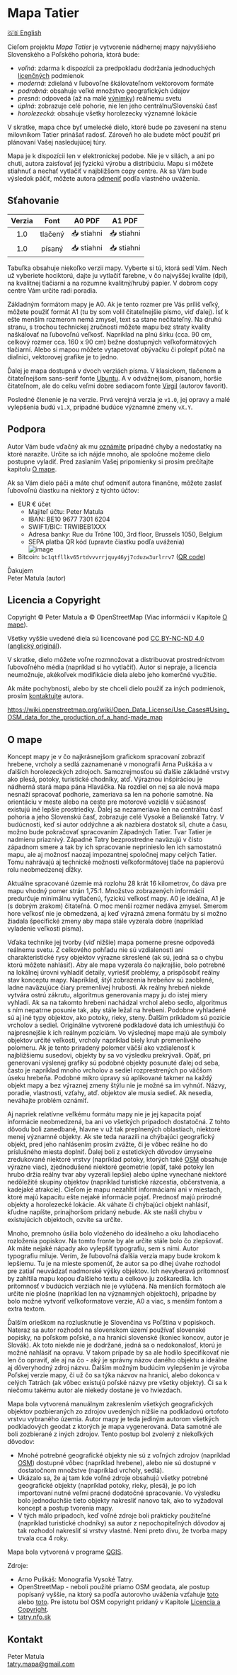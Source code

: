 # Mapa Tatier

[🇬🇧 English](en.md)

Cieľom projektu *Mapa Tatier* je vytvorenie nádhernej mapy najvyššieho Slovenského a Poľského pohoria, ktorá bude:

* *voľná*: zdarma k dispozícii za predpokladu dodržania jednoduchých [licenčných](#licencia-a-copyright) podmienok
* *moderná*: zdielaná v ľubovoľne škálovateľnom vektorovom formáte
* *podrobná*: obsahuje veľké množstvo geografických údajov
* *presná*: odpovedá (až na malé [výnimky](#o-mape)) reálnemu svetu
* *úplná*: zobrazuje celé pohorie, nie len jeho centrálnu/Slovenskú časť
* *horolezecká*: obsahuje všetky horolezecky významné lokácie

V skratke, mapa chce byť umelecké dielo, ktoré bude po zavesení na stenu milovníkom Tatier prinášať radosť. Zároveň ho ale budete môcť použiť pri plánovaní Vašej nasledujúcej túry.

Mapa je k dispozícii len v elektronickej podobe. Nie je v silách, a ani po chuti, autora zaisťovať jej fyzickú výrobu a distribúciu. Mapu si môžete stiahnuť a nechať vytlačiť v najbližšom copy centre. Ak sa Vám bude výsledok páčiť, môžete autora [odmeniť](#podpora) podľa vlastného uváženia.

## Sťahovanie

| Verzia | Font | A0 PDF | A1 PDF |
|  :---: | :---:|  :---: |  :---: |
|  1.0  | tlačený |   📥 stiahni  |   📥 stiahni  |
|  1.0  | písaný |   📥 stiahni  |   📥 stiahni  |

Tabuľka obsahuje niekoľko verzií mapy. Vyberte si tú, ktorá sedí Vám. Nech už vyberiete hociktorú, dajte ju vytlačiť farebne, v čo najvyššej kvalite (dpi), na kvalitnej tlačiarni a na rozumne kvalitný/hrubý papier. V dobrom copy centre Vám určite radi poradia.

Základným formátom mapy je A0. Ak je tento rozmer pre Vás príliš veľký, môžete použiť formát A1 (tu by som volil čitateľnejšie písmo, viď ďalej). Ísť k ešte menším rozmerom nemá zmysel, text sa stane nečitateľný. Na druhú stranu, s trochou technickej zručnosti môžete mapu bez straty kvality naškálovať na ľubovoľnú veľkosť. Napríklad na plnú šírku (cca. 90 cm, celkový rozmer cca. 160 x 90 cm) bežne dostupných veľkoformátových tlačiarní. Alebo si mapou môžete vytapetovať obývačku či polepiť pútač na diaľnici, vektorovej grafike je to jedno.

Ďalej je mapa dostupná v dvoch verziách písma. V klasickom, tlačenom a čitateľnejšom sans-serif fonte [Ubuntu](https://fonts.google.com/specimen/Ubuntu). A v odvážnejšom, písanom, horšie čitateľnom, ale do celku veľmi dobre sediacom fonte [Virgil](https://virgil.excalidraw.com/) (autorov favorit).

Posledné členenie je na verzie. Prvá verejná verzia je `v1.0`, jej opravy a malé vylepšenia budú `v1.X`, prípadné budúce významné zmeny `vX.Y`.

## Podpora

Autor Vám bude vďačný ak mu [oznámite](#kontakt) prípadné chyby a nedostatky na ktoré narazíte. Určite sa ich nájde mnoho, ale spoločne možeme dielo postupne vyladiť. Pred zaslaním Vašej pripomienky si prosím prečítajte kapitolu [O mape](#o-mape).

Ak sa Vám dielo páči a máte chuť odmeniť autora finančne, môžete zaslať ľubovoľnú čiastku na niektorý z týchto účtov:

* EUR € účet
   * Majiteľ účtu: Peter Matula
   * IBAN: BE10 9677 7301 6204
   * SWIFT/BIC: TRWIBEB1XXX
   * Adresa banky: Rue du Trône 100, 3rd floor, Brussels 1050, Belgium
   * SEPA platba QR kód (upravte čiastku podľa uváženia)\
     ![image](https://github.com/PeterMatula/tatry/assets/20342097/1ade11d8-9e74-45c1-8ebb-b6fa297b092b)
* Bitcoin: `bc1qtfllkv65rtdvvvrrjquy46yj7cduzw3urlrrv7` ([QR code](https://github.com/PeterMatula/tatras-map/assets/20342097/f3ba11ed-11ed-4e0b-b58c-b8a034e0e56f))


Ďakujem \
Peter Matula (autor)

## Licencia a Copyright

Copyright © Peter Matula a © OpenStreetMap (Viac informácií v Kapitole [O mape](#o-mape)).

Všetky vyššie uvedené diela sú licencované pod [CC BY-NC-ND 4.0](https://creativecommons.org/licenses/by-nc-nd/4.0/deed.cs) ([anglický originál](https://creativecommons.org/licenses/by-nc-nd/4.0/deed.en)).

V skratke, dielo môžete voľne rozmnožovat a distribuovat prostredníctvom ľubovoľného média (napríklad si ho vytlačiť). Autor si nepraje, a licencia neumožnuje, akékoľvek modifikácie diela alebo jeho komerčné využitie.

Ak máte pochybnosti, alebo by ste chceli dielo použiť za iných podmienok, prosím [kontaktujte](#kontakt) autora.

https://wiki.openstreetmap.org/wiki/Open_Data_License/Use_Cases#Using_OSM_data_for_the_production_of_a_hand-made_map

## O mape

Koncept mapy je v čo najkrásnejšom grafickom spracovaní zobraziť hrebene, vrcholy a sedlá zaznamenané v monografii Arna Puškáša a v ďalších horolezeckých zdrojoch. Samozrejmosťou sú ďalšie základné vrstvy ako plesá, potoky, turistické chodníky, atď. Výraznou inšpiráciou je nádherná stará mapa pána Hlaváčka. Na rozdiel on nej sa ale nová mapa nesnaží spracovať podhorie, zameriava sa len na pohorie samotné. Na orientáciu v meste alebo na ceste pre motorové vozidlá v súčasnosť existujú iné lepšie prostriedky. Ďalej sa nezameriava len na centrálnu časť pohoria a jeho Slovenskú časť, zobrazuje celé Vysoké a Belianské Tatry. V budúcnosti, keď si autor oddýchne a ak nazbiera dostatok síl, chute a času, možno bude pokračovať spracovaním Západných Tatier. Tvar Tatier je nadmieru priaznivý. Západné Tatry bezprostredne naväzujú v čisto západnom smere a tak by ich spracovanie neprinieslo len ich samostatnú mapu, ale aj možnosť naozaj impozantnej spoločnej mapy celých Tatier. Tomu nahrávajú aj technické možnosti veľkoformátovej tlače na papierovú rolu neobmedzenej dĺžky.

Aktuálne spracované územie má rozlohu 28 krát 16 kilometrov, čo dáva pre mapu vhodný pomer strán 1,75:1. Množstvo zobrazených informácií predurčuje minimálnu vytlačenú, fyzickú veľkosť mapy. A0 je ideálna, A1 je (s dobrým zrakom) čitateľná. O moc menší rozmer nedáva zmysel. Smerom hore veľkosť nie je obmedzená, aj keď výrazná zmena formátu by si možno žiadala špecifické zmeny aby mapa stále vyzerala dobre (napríklad vyladenie veľkosti písma).

Vďaka technike jej tvorby (viď nižšie) mapa pomerne presne odpovedá reálnemu svetu. Z celkového pohľadu nie sú vzdialenosti ani charakteristické rysy objektov výrazne skreslené (ak sú, jedná sa o chybu ktorú môžete nahlásiť). Aby ale mapa vyzerala čo najkrajšie, bolo potrebné na lokálnej úrovni vyhladiť detaily, vyriešiť problémy, a prispôsobiť reálny stav konceptu mapy. Napríklad, štýl zobrazenia hrebeňov sú zaoblené, ladne naväzujúce čiary premenlivej hrubosti. Ak reálny hrebeň niekde vytvára ostrú zákrutu, algoritmus generovania mapy ju do istej miery vyhladí. Ak sa na takomto hrebeni nachádzal vrchol alebo sedlo, algoritmus s ním nepatrne posunie tak, aby stále ležal na hrebeni. Podobne vyhladené sú aj iné typy objektov, ako potoky, rieky, steny. Ďalším príkladom sú pozície vrcholov a sediel. Originálne vytvorené podkladové data ich umiestňujú čo najpresnejšie k ich reálnym pozíciám. Vo výslednej mape majú ale symboly objektov určité veľkosti, vrcholy napríklad biely kruh premenlivého polomeru. Ak je tento priradený polomer väčší ako vzdialenosť k najbližšiemu susedovi, objekty by sa vo výsledku prekrývali. Opäť, pri generovaní výslenej grafiky sú podobné objekty posunuté ďalej od seba, často je napríklad mnoho vrcholov a sediel rozprestrených po väčšom úseku hrebeňa. Podobné mikro úpravy sú aplikované takmer na každý objekt mapy a bez výraznej zmeny štýlu nie je možné sa im vyhnúť. Názvy, poradie, vlastnosti, vzťahy, atď. objektov ale musia sedieť. Ak nesedia, neváhajte problém oznámiť.

Aj napriek relatívne veľkému formátu mapy nie je jej kapacita pojať informácie neobmedzená, ba ani vo všetkých prípadoch dostatočná. Z tohto dôvodu boli zanedbané, hlavne v už tak preplnených oblastiach, niektoré menej významné objekty. Ak ste teda narazili na chýbajúci geografický objekt, pred jeho nahlásením prosím zvážte, či je vôbec reálne ho do príslušného miesta doplniť. Ďalej boli z estetických dôvodov úmyselne zredukované niektoré vrstvy (napríklad potoky, ktorých také [OSM](https://www.openstreetmap.org/) obsahuje výrazne viac), zjednodušené niektoré geometrie (opäť, také potoky len hrubo držia reálny tvar aby vyzerali lepšie) alebo úplne vynechané niektoré nedôležité skupiny objektov (napríklad turistické rázcestia, občerstvenia, a kadejaké atrakcie). Cieľom je mapu nezahltiť informáciami ani v miestach, ktoré majú kapacitu ešte nejaké informácie pojať. Prednosť majú prírodné objekty a horolezecké lokácie. Ak váhate či chýbajúci objekt nahlásiť, kľudne napíšte, prinajhoršom pridaný nebude. Ak ste našli chybu v existujúcich objektoch, ozvite sa určite.

Mnoho, premnoho úsilia bolo vloženého do ideálneho a oku lahodiaceho rozloženia popiskov. Na tomto fronte by ale určite stále bolo čo zlepšovať. Ak máte nejaké nápady ako vylepšiť typografiu, sem s nimi. Autor typografiu miluje. Verím, že ľubovoľná ďalšia verzia mapy bude krokom k lepšiemu. Tu je na mieste spomenúť, že autor sa po dlhej úvahe rozhodol pre zatiaľ neuvádzať nadmorské výšky objektov. Ich nevyberavá prítomnosť by zahltila mapu kopou ďalšieho textu a celkovo ju zoškaredila. Ich prítomnosť v budúcich verziách nie je vylúčená. Na menších formátoch ale určite nie plošne (napríklad len na významných objektoch), prípadne by bolo možné vytvoriť veľkoformatove verzie, A0 a viac, s menším fontom a extra textom.

Ďalším orieškom na rozlusknutie je Slovenčina vs Poľština v popiskoch. Nateraz sa autor rozhodol na slovenskom území používať slovenské popisky, na poľskom poľské, a na hranici slovenské (koniec koncov, autor je Slovák). Ak toto niekde nie je dodržané, jedná sa o nedokonalosť, ktorú je možné nahlásiť na opravu. V takom prípade by sa ale hodilo špecifikovať nie len čo opraviť, ale aj na čo - aký je správny názov daného objektu a ideálne aj dôveryhodný zdroj názvu. Ďalším možným budúcim vylepšením je výroba Poľskej verzie mapy, či už čo sa týka názvov na hranici, alebo dokonca v celých Tatrách (ak vôbec existujú poľské názvy pre všetky objekty). Či sa k niečomu takému autor ale niekedy dostane je vo hviezdach.

Mapa bola vytvorená manuálnym zakreslením všetkých geografických objektov pozbieraných zo zdrojov uvedených nižšie na podkladovú ortofoto vrstvu vybraného územia. Autor mapy je teda jediným autorom všetkých podkladových geodat z ktorých je mapa vygenerovaná. Data samotné ale boli zozbierané z iných zdrojov. Tento postup bol zvolený z niekoľkých dôvodov:

* Mnohé potrebné geografické objekty nie sú z voľných zdrojov (napríklad [OSM](https://www.openstreetmap.org/)) dostupné vôbec (napríklad hrebene), alebo nie sú dostupné v dostatočnom množstve (napríklad vrcholy, sedlá).
* Ukázalo sa, že aj tam kde voľné zdroje obsahujú všetky potrebné geografické objekty (napríklad potoky, rieky, plesá), je po ich importovaní nutné veľmi pracné dodatočné spracovanie. Vo výsledku bolo jednoduchšie tieto objekty nakresliť nanovo tak, ako to vyžadoval koncept a postup tvorenia mapy.
* V tých málo prípadoch, keď voľné zdroje boli prakticky použiteľné (napríklad turistické chodníky) sa autor z nepochopiteľných dôvodov aj tak rozhodol nakresliť si vrstvy vlastné. Neni preto divu, že tvorba mapy trvala cca 4 roky.

Mapa bola vytvorená v programe [QGIS](https://qgis.org/en/site/).

Zdroje:

* Arno Puškáš: Monografia Vysoké Tatry.
* OpenStreetMap - neboli použité priamo OSM geodata, ale postup popísaný vyššie, na ktorý sa podľa autorovho uváženia vzťahuje [toto](https://wiki.openstreetmap.org/wiki/Open_Data_License/Use_Cases#Using_OSM_data_for_the_production_of_a_hand-made_map) alebo [toto](https://osmfoundation.org/wiki/Licence/Licence_and_Legal_FAQ#4._CAN_I_USE_OSM_DATA_AND_OPENSTREETMAP-DERIVED_MAPS_TO_VERIFY_MY_OWN_DATA_WITHOUT_TRIGGERING_SHARE-ALIKE?). Pre istotu bol OSM copyright pridaný v Kapitole [Licencia a Copyright](#Licencia-a-Copyright).
* [tatry.nfo.sk](https://tatry.nfo.sk/)

## Kontakt

Peter Matula \
[tatry.mapa@gmail.com](mailto:tatry.mapa@gmail.com)
